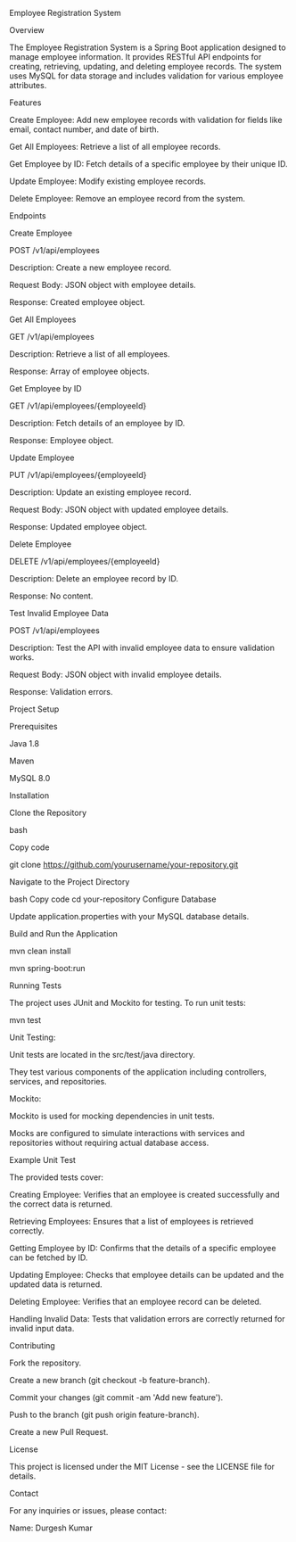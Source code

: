 Employee Registration System

Overview

The Employee Registration System is a Spring Boot application designed to manage employee information. It provides RESTful API endpoints for creating, retrieving, updating, and deleting employee records. The system uses MySQL for data storage and includes validation for various employee attributes.


Features

Create Employee: Add new employee records with validation for fields like email, contact number, and date of birth.

Get All Employees: Retrieve a list of all employee records.

Get Employee by ID: Fetch details of a specific employee by their unique ID.

Update Employee: Modify existing employee records.

Delete Employee: Remove an employee record from the system.

Endpoints

Create Employee

POST /v1/api/employees

Description: Create a new employee record.

Request Body: JSON object with employee details.

Response: Created employee object.

Get All Employees

GET /v1/api/employees

Description: Retrieve a list of all employees.

Response: Array of employee objects.

Get Employee by ID


GET /v1/api/employees/{employeeId}

Description: Fetch details of an employee by ID.

Response: Employee object.

Update Employee


PUT /v1/api/employees/{employeeId}

Description: Update an existing employee record.

Request Body: JSON object with updated employee details.

Response: Updated employee object.

Delete Employee


DELETE /v1/api/employees/{employeeId}

Description: Delete an employee record by ID.

Response: No content.

Test Invalid Employee Data


POST /v1/api/employees

Description: Test the API with invalid employee data to ensure validation works.

Request Body: JSON object with invalid employee details.

Response: Validation errors.

Project Setup

Prerequisites

Java 1.8 

Maven

MySQL 8.0

Installation

Clone the Repository


bash

Copy code

git clone https://github.com/yourusername/your-repository.git

Navigate to the Project Directory


bash
Copy code
cd your-repository
Configure Database

Update application.properties with your MySQL database details.

Build and Run the Application



mvn clean install

mvn spring-boot:run

Running Tests

The project uses JUnit and Mockito for testing. To run unit tests:



mvn test

Unit Testing:

Unit tests are located in the src/test/java directory.

They test various components of the application including controllers, services, and repositories.

Mockito:

Mockito is used for mocking dependencies in unit tests.

Mocks are configured to simulate interactions with services and repositories without requiring actual database access.

Example Unit Test

The provided tests cover:


Creating Employee: Verifies that an employee is created successfully and the correct data is returned.

Retrieving Employees: Ensures that a list of employees is retrieved correctly.

Getting Employee by ID: Confirms that the details of a specific employee can be fetched by ID.

Updating Employee: Checks that employee details can be updated and the updated data is returned.

Deleting Employee: Verifies that an employee record can be deleted.

Handling Invalid Data: Tests that validation errors are correctly returned for invalid input data.

Contributing

Fork the repository.

Create a new branch (git checkout -b feature-branch).

Commit your changes (git commit -am 'Add new feature').

Push to the branch (git push origin feature-branch).

Create a new Pull Request.

License

This project is licensed under the MIT License - see the LICENSE file for details.

Contact

For any inquiries or issues, please contact:

Name: Durgesh Kumar
